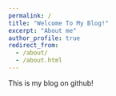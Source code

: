 ```yaml
---
permalink: /
title: "Welcome To My Blog!"
excerpt: "About me"
author_profile: true
redirect_from:
  - /about/
  - /about.html
---
```


This is my blog on github!

